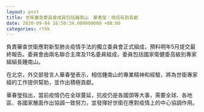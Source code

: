 ```yaml
---
layout: post
title: 世衛審查委員會成員包括鍾南山　華春瑩：相信有助貢獻
date: 2020-09-04 16:50:34.000000000 +08:00
categories: rthk
---
```


負責審查世衛應對新型肺炎疫情手法的獨立委員會正式組成，預料明年5月提交最終報告。委員會由兩名聯合主席及11名委員組成，委員包括國家衛健委高級別專家組組長鍾南山。

在北京，外交部發言人華春瑩表示，相信鍾南山的專業精神和經驗，將為世衛專家組的工作提供幫助，並作出積極貢獻。

華春瑩指出，當前疫情仍在全球蔓延，抗疫仍是各國頭等大事，需要全球、各地區、各國家層面作出協調一致努力，並發揮好世衛在應對疫情上的中心協調作用。
